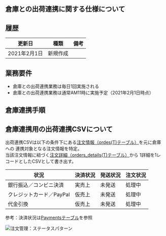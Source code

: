 ## 倉庫との出荷連携に関する仕様について

## 履歴
| 更新日 | 種類 | 備考 |
| --- | --- | --- |
| 2021年2月1日 | 新規作成 |  |


## 業務要件
- 倉庫との出荷連携業務は毎日1回実施される
- 倉庫との出荷連携業務は通常AM11時に実施予定（2021年2月1日時点）

## 倉庫連携手順

## 倉庫連携用の出荷連携CSVについて
出荷連携CSVは以下の条件下にある[注文情報（ordes(T)テーブル）](テーブル定義_orders)を元に倉庫への
連携対象となる注文情報を特定。<br>当該注文情報に紐づく[注文詳細（orders_details(T)テーブル）](テーブル定義_order_details)から
1詳細を1レコードとしたCSVとして書き出す。

|状況|決済状況|発送状況|注文状況|
|---|---|---|---|
|銀行振込／コンビニ決済|実売上|未発送|処理中|
|クレジットカード／PayPal|仮売上|未発送|処理中|
|代金引換|仮売上|未発送|処理中|

参考：決済状況は[Paymentsテーブル](テーブル定義_payments)を参照

![注文管理：ステータスパターン](https://github.com/grrowjp/Meeth/wiki/images/spec/order_status_pattern.png)